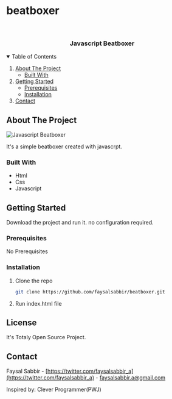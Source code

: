 # beatboxer

<!-- PROJECT LOGO -->
<br />
<p align="center">

  <h3 align="center">Javascript Beatboxer</h3>
</p>


<!-- TABLE OF CONTENTS -->
<details open="open">
  <summary>Table of Contents</summary>
  <ol>
    <li>
      <a href="#about-the-project">About The Project</a>
      <ul>
        <li><a href="#built-with">Built With</a></li>
      </ul>
    </li>
    <li>
      <a href="#getting-started">Getting Started</a>
      <ul>
        <li><a href="#prerequisites">Prerequisites</a></li>
        <li><a href="#installation">Installation</a></li>
      </ul>
    </li>
    <li><a href="#contact">Contact</a></li>
  </ol>
</details>



<!-- ABOUT THE PROJECT -->
## About The Project

<img src="https://user-images.githubusercontent.com/74638413/101004581-cc0b8c80-358a-11eb-9153-4a67486a2d92.png" alt="Javascript Beatboxer">

It's a simple beatboxer created with javascrpt.

### Built With

* Html
* Css
* Javascript


<!-- GETTING STARTED -->
## Getting Started

Download the project and run it. no configuration required.

### Prerequisites

No Prerequisites

### Installation

1. Clone the repo
   ```sh
   git clone https://github.com/faysalsabbir/beatboxer.git
   ```
2. Run  index.html file 


<!-- LICENSE -->
## License

It's Totaly Open Source Project.


<!-- CONTACT -->
## Contact

Faysal Sabbir - [https://twitter.com/faysalsabbir_a](https://twitter.com/faysalsabbir_a) - faysalsabbir.a@gmail.com

<!--Project Link: [beatboxer](https://github.com/faysalsabbir/beatboxer)-->
Inspired by: Clever Programmer(PWJ)


